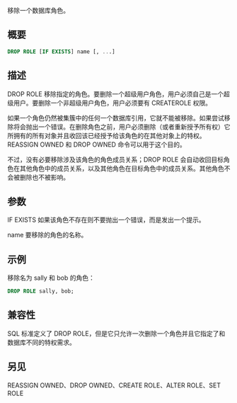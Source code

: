 移除一个数据库角色。

## 概要

```sql
DROP ROLE [IF EXISTS] name [, ...]
```

## 描述

DROP ROLE 移除指定的角色。要删除一个超级用户角色，用户必须自己是一个超级用户。要删除一个非超级用户角色，用户必须要有 CREATEROLE 权限。

如果一个角色仍然被集簇中的任何一个数据库引用，它就不能被移除。如果尝试移除将会抛出一个错误。在删除角色之前，用户必须删除（或者重新授予所有权）它所拥有的所有对象并且收回该已经授予给该角色的在其他对象上的特权。REASSIGN OWNED 和 DROP OWNED 命令可以用于这个目的。

不过，没有必要移除涉及该角色的角色成员关系；DROP ROLE 会自动收回目标角色在其他角色中的成员关系，以及其他角色在目标角色中的成员关系。其他角色不会被删除也不被影响。

## 参数
IF EXISTS
如果该角色不存在则不要抛出一个错误，而是发出一个提示。

name
要移除的角色的名称。

## 示例
移除名为 sally 和 bob 的角色：

```sql
DROP ROLE sally, bob;
```

## 兼容性
SQL 标准定义了 DROP ROLE，但是它只允许一次删除一个角色并且它指定了和数据库不同的特权需求。

## 另见
REASSIGN OWNED、DROP OWNED、CREATE ROLE、ALTER ROLE、SET ROLE

